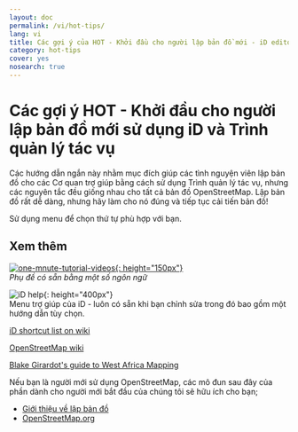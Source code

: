 ```yaml
---
layout: doc
permalink: /vi/hot-tips/
lang: vi
title: Các gợi ý của HOT - Khởi đầu cho người lập bản đồ mới - iD editor
category: hot-tips
cover: yes
nosearch: true
---
```


Các gợi ý HOT - Khởi đầu cho người lập bản đồ mới sử dụng iD và Trình quản lý tác vụ
================

Các hướng dẫn ngắn này nhằm mục đích giúp các tình nguyện viên lập bản đồ cho các Cơ quan trợ giúp bằng cách sử dụng Trình quản lý tác vụ, nhưng các nguyên tắc đều giống nhau cho tất cả bản đồ OpenStreetMap. Lập bản đồ rất dễ dàng, nhưng hãy làm cho nó đúng và tiếp tục cải tiến bản đồ!

Sử dụng menu để chọn thứ tự phù hợp với bạn.  

Xem thêm  
---------

[![one-mnute-tutorial-videos]{: height="150px"}](https://www.youtube.com/playlist?list=PLb9506_-6FMHZ3nwn9heri3xjQKrSq1hN "Humanitarian OpenStreetMap Team - One minute Tutorial Videos")  
*Phụ đề có sẵn bằng một số ngôn ngữ*  

![iD help]{: height="400px"}  
Menu trợ giúp của iD - luôn có sẵn khi bạn chỉnh sửa trong đó bao gồm một hướng dẫn tùy chọn.    
  
[iD shortcut list on wiki](https://wiki.openstreetmap.org/wiki/ID/Shortcuts)  

[OpenStreetMap wiki](https://wiki.openstreetmap.org/wiki/Main_Page)  

[Blake Girardot's guide to West Africa Mapping](https://wiki.openstreetmap.org/wiki/User:Bgirardot/West_African_HOT_Mapping_Tips)  

Nếu bạn là người mới sử dụng OpenStreetMap, các mô đun sau đây của phần dành cho người mới bắt đầu của chúng tôi sẽ hữu ích cho bạn;  

-  [Giới thiệu về lập bản đồ](/vi/beginner/introduction/)  
-  [OpenStreetMap.org](/vi/beginner/start-osm/)



[HOT logo with text]:/images/hot-tips/Hot_logo_with_text.svg
[iD help]:/images/hot-tips/iD-help.png "iD help menu - always available when you are editing which includes an optional walkthrough."
[one-mnute-tutorial-videos]: /images/hot-tips/one-mnute-tutorial-videos.png "Humanitarian OpenStreetMap Team One-Minute Tutorial Videos"